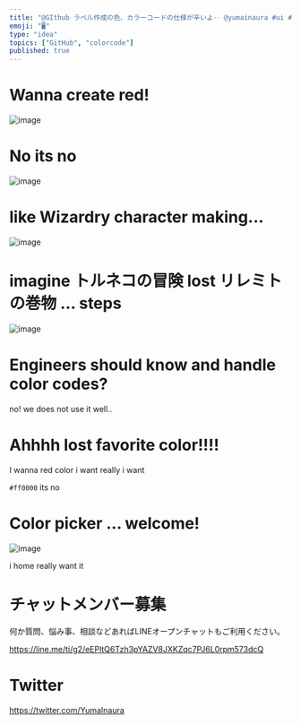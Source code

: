 ```yaml
---
title: "@GIthub ラベル作成の色、カラーコードの仕様が辛いよ‥ @yumainaura #ui #ux "
emoji: "🖥"
type: "idea"
topics: ["GitHub", "colorcode"]
published: true
---
```


# Wanna create red!

![image](https://user-images.githubusercontent.com/13635059/50533518-c1f6dd00-0b6e-11e9-8f28-c01c8528a0d4.png)

# No its no

![image](https://user-images.githubusercontent.com/13635059/50533519-c3280a00-0b6e-11e9-9004-4924a0026620.png)

# like Wizardry character making...

![image](https://user-images.githubusercontent.com/13635059/50533533-01252e00-0b6f-11e9-9aaa-c0f28333b5d8.png)

# imagine トルネコの冒険 lost リレミトの巻物 ... steps


![image](https://user-images.githubusercontent.com/13635059/50533560-83155700-0b6f-11e9-8703-4a3eb818d761.png)

# Engineers should know and handle color codes?

no! we does not use it well..

# Ahhhh lost favorite color!!!!

I wanna red color i want really i want

`#ff0000` its no

# Color picker ... welcome!

![image](https://user-images.githubusercontent.com/13635059/50533549-40ec1580-0b6f-11e9-9b55-62fe5d7a6cbf.png)

 
i home really want it








<!-- Update From Qiita API -->

# チャットメンバー募集


何か質問、悩み事、相談などあればLINEオープンチャットもご利用ください。

https://line.me/ti/g2/eEPltQ6Tzh3pYAZV8JXKZqc7PJ6L0rpm573dcQ





# Twitter


https://twitter.com/YumaInaura


<!-- Update From Qiita API -->


